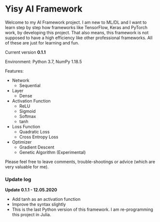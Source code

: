 # Yisy AI Framework



Welcome to my AI Framework project. I am new to ML/DL and I want to learn step by step how frameworks like TensorFlow, Keras and PyTorch work, by developing this project. That also means, this framework is not supposed to have a high efficiency like other professional frameworks. All of these are just for learning and fun. 



Current version **0.1.1** 

Environment: Python 3.7, NumPy 1.18.5 

Features: 


- Network
  - Sequential
- Layer
  - Dense
- Activation Function
  - ReLU
  - Sigmoid
  - Softmax
  - tanh
- Loss Function
  - Quadratic Loss
  - Cross Entropy Loss
- Optimizer
  - Gradient Descent
  - Genetic Algorithm (Experimental)

Please feel free to leave comments, trouble-shootings or advice (which are very valuable for me). 

### Update log
**Update 0.1.1 - 12.05.2020**
- Add tanh as an activation function
- Improve the syntax slightly
- This is the last Python version of this framework. I am re-programming this project in Julia. 
